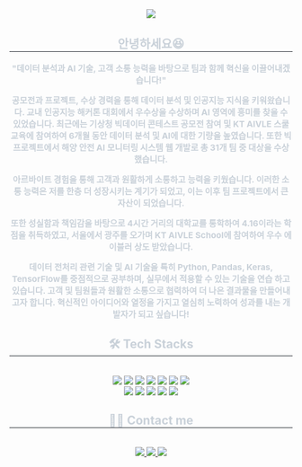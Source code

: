 <div align= "center">
    <img src="https://capsule-render.vercel.app/api?type=waving&color=gradient&height=240&text=상호의%20이모저모✅&animation=&fontColor=ffffff&fontSize=40" />
    </div>
    <div align= "center"> 
    <h2 style="border-bottom: 1px solid #21262d; color: #c9d1d9;"> 안녕하세요😆 </h2>  
    <div style="font-weight: 700; font-size: 15px; text-align: center; color: #c9d1d9;"> "데이터 분석과 AI 기술, 고객 소통 능력을 바탕으로 팀과 함께 혁신을 이끌어내겠습니다!"

공모전과 프로젝트, 수상 경력을 통해 데이터 분석 및 인공지능 지식을 키워왔습니다. 교내 인공지능 해커톤 대회에서 우수상을 수상하며 AI 영역에 흥미를 찾을 수 있었습니다. 최근에는 기상청 빅데이터 콘테스트 공모전 참여 및 KT AIVLE 스쿨 교육에 참여하여 6개월 동안 데이터 분석 및 AI에 대한 기량을 높였습니다. 또한 빅프로젝트에서 해양 안전 AI 모니터링 시스템 웹 개발로 총 31개 팀 중 대상을 수상했습니다.

아르바이트 경험을 통해 고객과 원활하게 소통하고 능력을 키웠습니다. 이러한 소통 능력은 저를 한층 더 성장시키는 계기가 되었고, 이는 이후 팀 프로젝트에서 큰 자산이 되었습니다.

또한 성실함과 책임감을 바탕으로 4시간 거리의 대학교를 통학하여 4.16이라는 학점을 취득하였고, 서울에서 광주를 오가며 KT AIVLE School에 참여하여 우수 에이블러 상도 받았습니다.

데이터 전처리 관련 기술 및 AI 기술을 특히 Python, Pandas, Keras, TensorFlow를 중점적으로 공부하며, 실무에서 적용할 수 있는 기술을 연습 하고 있습니다. 고객 및 팀원들과 원활한 소통으로 협력하여 더 나은 결과물을 만들어내고자 합니다. 혁신적인 아이디어와 열정을 가지고 열심히 노력하여 성과를 내는 개발자가 되고 싶습니다!</li> </div> 
    </div>
    <div align= "center">
    <h2 style="border-bottom: 1px solid #21262d; color: #c9d1d9;"> 🛠️ Tech Stacks </h2> <br> 
    <div style="margin: 0 auto; text-align: center;" align= "center"> <img src="https://img.shields.io/badge/Python-3776AB?style=for-the-badge&logo=Python&logoColor=white">
        <img src="https://img.shields.io/badge/anaconda-44A833?style=for-the-badge&logo=anaconda&logoColor=white">
        <img src="https://img.shields.io/badge/jupyter-F37626?style=for-the-badge&logo=jupyter&logoColor=white">
          <img src="https://img.shields.io/badge/Keras-D00000?style=for-the-badge&logo=Keras&logoColor=white">
          <img src="https://img.shields.io/badge/Tensorflow-FF6F00?style=for-the-badge&logo=Tensorflow&logoColor=white">
          <img src="https://img.shields.io/badge/Selenium-43B02A?style=for-the-badge&logo=Selenium&logoColor=white">
        <img src="https://img.shields.io/badge/chatbot-0066FF?style=for-the-badge&logo=chatbot&logoColor=white">
          <br/><img src="https://img.shields.io/badge/HTML5-E34F26?style=for-the-badge&logo=HTML5&logoColor=white">
          <img src="https://img.shields.io/badge/CSS3-1572B6?style=for-the-badge&logo=CSS3&logoColor=white">
          <img src="https://img.shields.io/badge/Django-092E20?style=for-the-badge&logo=Django&logoColor=white">
          <img src="https://img.shields.io/badge/Amazon AWS-232F3E?style=for-the-badge&logo=Amazon AWS&logoColor=white">
          <img src="https://img.shields.io/badge/Git-F05032?style=for-the-badge&logo=Git&logoColor=white">
          <br/></div>
    </div>
    <div align= "center">
    <h2 style="border-bottom: 1px solid #21262d; color: #c9d1d9;"> 🧑‍💻 Contact me </h2> <br> 
    <div align= "center"> <a href=https://www.notion.so/097a1cd1a5264d70994484b39111054a> <img src="https://img.shields.io/badge/Notion-000000?style=for-the-badge&logo=Notion&logoColor=white&link=https://www.notion.so/097a1cd1a5264d70994484b39111054a"> </a>
         <a href=mailto:2sixdec@naver.com> <img src="https://img.shields.io/badge/Gmail-EA4335?style=for-the-badge&logo=Gmail&logoColor=white&link=mailto:2sixdec@naver.com"> </a>
         <a href=https://www.instagram.com/2sixdec/> <img src="https://img.shields.io/badge/Instagram-E4405F?style=for-the-badge&logo=Instagram&logoColor=white&link=https://www.instagram.com/2sixdec/"> </a>
          </div>  <br> 
    <div align= "center">  </div> 
    </div>
    
